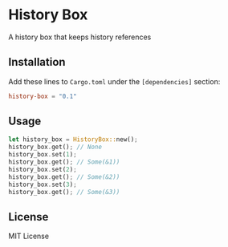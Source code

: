 History Box
===========

A history box that keeps history references

## Installation

Add these lines to `Cargo.toml` under the `[dependencies]` section:

```toml
history-box = "0.1"
```

## Usage

```rust
let history_box = HistoryBox::new();
history_box.get(); // None
history_box.set(1);
history_box.get(); // Some(&1))
history_box.set(2);
history_box.get(); // Some(&2))
history_box.set(3);
history_box.get(); // Some(&3))
```

## License

MIT License